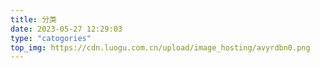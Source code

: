 ```yaml
---
title: 分类
date: 2023-05-27 12:29:03
type: "catogories"
top_img: https://cdn.luogu.com.cn/upload/image_hosting/avyrdbn0.png
---
```

